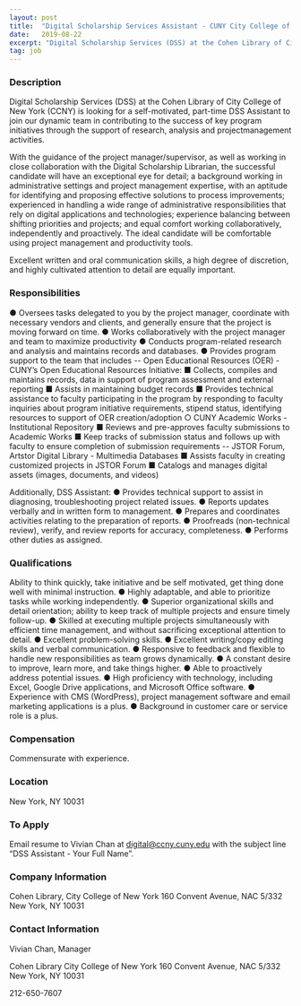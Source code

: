 ```yaml
---
layout: post
title:  "Digital Scholarship Services Assistant - CUNY City College of New York (CCNY)"
date:   2019-08-22
excerpt: "Digital Scholarship Services (DSS) at the Cohen Library of City College of New York (CCNY) is looking for a self-motivated, part-time DSS Assistant to join our dynamic team in contributing to the success of key program initiatives through the support of research, analysis and projectmanagement activities. With the guidance of..."
tag: job
---
```


### Description   

Digital Scholarship Services (DSS) at the Cohen Library of City College of New York (CCNY) is looking for a self-motivated, part-time DSS Assistant to join our dynamic team in contributing to the success of key program initiatives through the support of research, analysis and projectmanagement activities.

With the guidance of the project manager/supervisor, as well as working in close collaboration with the Digital Scholarship Librarian, the successful candidate will have an exceptional eye for detail; a background working in administrative settings and project management expertise, with an aptitude for identifying and proposing effective solutions to process improvements; experienced in handling a wide range of administrative responsibilities that rely on digital applications and technologies; experience balancing between shifting priorities and projects;
and equal comfort working collaboratively, independently and proactively.
The ideal candidate will be comfortable using project management and productivity tools.

Excellent written and oral communication skills, a high degree of discretion, and highly cultivated attention to detail are equally important.


### Responsibilities   


● Oversees tasks delegated to you by the project manager, coordinate with necessary vendors and clients, and generally ensure that the project is moving forward on time.
● Works collaboratively with the project manager and team to maximize productivity
● Conducts program-related research and analysis and maintains records and databases.
● Provides program support to the team that includes
-- Open Educational Resources (OER) - CUNY’s Open Educational Resources
Initiative:
■ Collects, compiles and maintains records, data in support of program
assessment and external reporting
■ Assists in maintaining budget records
■ Provides technical assistance to faculty participating in the program by
responding to faculty inquiries about program initiative requirements,
stipend status, identifying resources to support of OER creation/adoption
○ CUNY Academic Works - Institutional Repository
■ Reviews and pre-approves faculty submissions to Academic Works
■ Keep tracks of submission status and follows up with faculty to ensure
completion of submission requirements
-- JSTOR Forum, Artstor Digital Library - Multimedia Databases
■ Assists faculty in creating customized projects in JSTOR Forum
■ Catalogs and manages digital assets (images, documents, and videos)

Additionally, DSS Assistant:
● Provides technical support to assist in diagnosing, troubleshooting project related issues.
● Reports updates verbally and in written form to management.
● Prepares and coordinates activities relating to the preparation of reports.
● Proofreads (non-technical review), verify, and review reports for accuracy,
completeness.
● Performs other duties as assigned.



### Qualifications   

Ability to think quickly, take initiative and be self motivated, get thing done well with minimal instruction.
● Highly adaptable, and able to prioritize tasks while working independently.
● Superior organizational skills and detail orientation; ability to keep track of multiple projects and ensure timely follow-up.
● Skilled at executing multiple projects simultaneously with efficient time management, and without sacrificing exceptional attention to detail.
● Excellent problem-solving skills.
● Excellent writing/copy editing skills and verbal communication.
● Responsive to feedback and flexible to handle new responsibilities as team grows dynamically.
● A constant desire to improve, learn more, and take things higher.
● Able to proactively address potential issues.
● High proficiency with technology, including Excel, Google Drive applications, and Microsoft Office software.
● Experience with CMS (WordPress), project management software and email marketing applications is a plus.
● Background in customer care or service role is a plus.



### Compensation   

Commensurate with experience.


### Location   

New York, NY 10031




### To Apply   

Email resume to Vivian Chan at digital@ccny.cuny.edu with the subject line “DSS Assistant - Your Full Name”.


### Company Information   

Cohen Library, 
City College of New York
160 Convent Avenue,
NAC 5/332
New York, NY 10031


### Contact Information   

Vivian Chan, Manager

Cohen Library
City College of New York
160 Convent Avenue,
NAC 5/332
New York, NY 10031

212-650-7607

